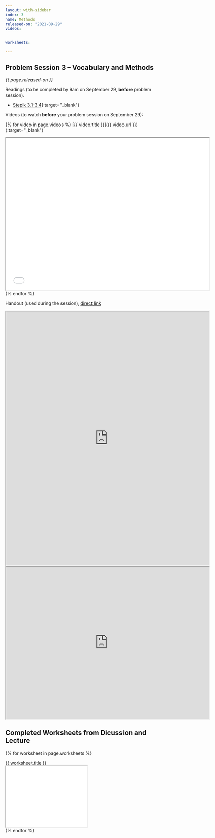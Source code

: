 ```yaml
---
layout: with-sidebar
index: 3
name: Methods
released-on: "2021-09-29"
videos:


worksheets:

---
```


## Problem Session 3 – Vocabulary and Methods

_{{ page.released-on }}_

Readings (to be completed by 9am on September 29, **before** problem session).
- [Stepik 3.1-3.4](https://stepik.org/lesson/559662/step/1?unit=553722){:target="_blank"}

Videos (to watch **before** your problem session on September 29):

{% for video in page.videos %}
[{{ video.title }}]({{ video.url }}){:target="_blank"}

<iframe src="{{ video.url }}/preview" width="640" height="480" allow="autoplay"></iframe>
{% endfor %}

Handout (used during the session), [direct link](https://drive.google.com/file/d/15g4Qipsc8mronHQUY539JEpLQRC5YlXC/preview)

<iframe src="https://drive.google.com/file/d/15g4Qipsc8mronHQUY539JEpLQRC5YlXC/preview" width="640" height="800" allow="autoplay"></iframe>
<iframe src="https://drive.google.com/file/d/1c2Jf_Mtvo2onnhF3TEpLZeYyzeH1DxoP/preview" width="640" height="480" allow="autoplay"></iframe>

## Completed Worksheets from Dicussion and Lecture

{% for worksheet in page.worksheets %}
<div class="worksheetBox">
{{ worksheet.title }}
<br>
<iframe src="{{ worksheet.url }}/preview" width="256" height="192" allow="autoplay"></iframe>
</div>
{% endfor %}
